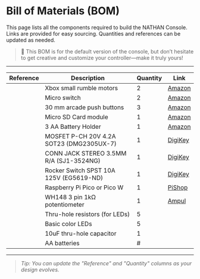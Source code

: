 # Bill of Materials (BOM)

This page lists all the components required to build the NATHAN Console.  
Links are provided for easy sourcing. Quantities and references can be updated as needed.

> 🎨 This BOM is for the default version of the console, but don’t hesitate to get creative and customize your controller—make it truly yours!

---

| Reference | Description                                 | Quantity | Link                                                                                                         |
|-----------|---------------------------------------------|----------|--------------------------------------------------------------------------------------------------------------|
|           | Xbox small rumble motors                    | 2        | [Amazon](https://www.amazon.ca/Vibration-Replacement-Compatible-Controllers-Vibrating/dp/B0BQWQ24S7/ref=sr_1_1?crid=3DN12QL6H5BB4&dib=eyJ2IjoiMSJ9.jveIy6AwYs10EhW4Tgh2RQ.1K2A2kqKtMHA8mHZcSoH--vpEqa7O3kOveOm19DuT0Q&dib_tag=se&keywords=xbox+rumble+motors+small&qid=1750611613&s=videogames&sprefix=xbox+rumble+motors+small%2Cvideogames%2C94&sr=1-1) |
|           | Micro switch                                | 2        | [Amazon](https://www.amazon.ca/Switch-Sensitive-Switches-KW11-3Z-1-Million/dp/B0C3DC2NCN)                    |
|           | 30 mm arcade push buttons                   | 3        | [Amazon](https://www.amazon.ca/dp/B0CJQJD2N4?ref=ppx_yo2ov_dt_b_fed_asin_title)                              |
|           | Micro SD Card module                        | 1        | [Amazon](https://www.amazon.ca/dp/B01JYNEX56?ref=ppx_yo2ov_dt_b_fed_asin_title)                              |
|           | 3 AA Battery Holder                         | 1        | [Amazon](https://www.amazon.ca/dp/B079KTLMFW?ref=ppx_yo2ov_dt_b_fed_asin_title)                              |
|           | MOSFET P-CH 20V 4.2A SOT23 (DMG2305UX-7)    | 1        | [DigiKey](https://www.digikey.ca/en/products/detail/diodes-incorporated/DMG2305UX-7/4340667?_gl=1*l3n70g*_up*MQ..&gclid=f0e2975a6ea6177c6b0aff02580bd62d&gclsrc=3p.ds) |
|           | CONN JACK STEREO 3.5MM R/A (SJ1-3524NG)     | 1        | [DigiKey](https://www.digikey.ca/en/products/detail/same-sky-formerly-cui-devices/SJ1-3524NG/738691?_gl=1*l3n70g*_up*MQ..&gclid=f0e2975a6ea6177c6b0aff02580bd62d&gclsrc=3p.ds) |
|           | Rocker Switch SPST 10A 125V (EG5619-ND)     | 1        | [DigiKey](https://www.digikey.ca/en/products/detail/e-switch/RA1113112R/3778055)                             |
|           | Raspberry Pi Pico or Pico W                 | 1        | [PiShop](https://www.pishop.ca/product/raspberry-pi-pico-w/?searchid=0&search_query=raspberry+pi+pico)       |
|           | WH148 3 pin 1kΩ potentiometer               | 1        | [Ampul](https://ampul.eu/fr/potentiometres/4601-potentiometre-wh148-3-broches)                               |
|           | Thru-hole resistors (for LEDs)              | 5        |                                                                                                              |
|           | Basic color LEDs                            | 5        |                                                                                                              |
|           | 10uF thru-hole capacitor                    | 1        |                                                                                                              |
|           | AA batteries                                | #        |                                                                                                              |

---

> _Tip: You can update the "Reference" and "Quantity" columns as your design evolves._